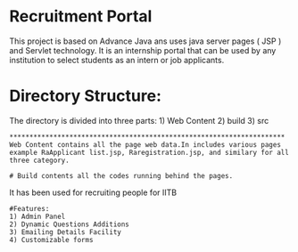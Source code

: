Recruitment Portal
=================

This project is based on Advance Java ans uses java server pages ( JSP ) and Servlet technology.
It is an internship portal that can be used by any institution to select students as an intern or job applicants.

Directory Structure:
====================
The directory is divided into three parts:
	1) Web Content
	2) build
	3) src

	*********************************************************************
	Web Content contains all the page web data.In includes various pages
	example RaApplicant list.jsp, Raregistration.jsp, and similary for all three category.

	# Build contents all the codes running behind the pages.

It has been used for recruiting people for IITB
	
	#Features:
	1) Admin Panel
	2) Dynamic Questions Additions
	3) Emailing Details Facility
	4) Customizable forms
